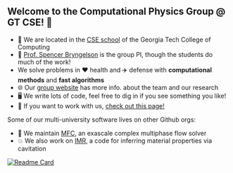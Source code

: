 ## Welcome to the Computational Physics Group @ GT CSE! 👋

* 🏫 We are located in the [CSE school](https://cse.gatech.edu) of the Georgia Tech College of Computing  
* 🙋 [Prof. Spencer Bryngelson](https://cse.gatech.edu/people/spencer-bryngelson) is the group PI, though the students do much of the work!  
* We solve problems in ❤️ health and ✈️ defense with **computational methods** and **fast algorithms**
* 🌐 Our [group website](https://comp-physics.group) has more info. about the team and our research
* 🖥️ We write lots of code, feel free to dig in if you see something you like!  
* 👥 If you want to work with us, [check out this page!](https://comp-physics.group/vacancies.html) 

Some of our multi-university software lives on other Github orgs:
* 🌊 We maintain [MFC](https://github.com/mflowcode), an exascale complex multiphase flow solver 
* 💥 We also work on [IMR](https://github.com/InertialMicrocavitationRheometry), a code for inferring material properties via cavitation

[![Readme Card](https://github-readme-stats.vercel.app/api/pin/?username=mflowcode&repo=MFC&theme=transparent&show_owner=true)](https://github.com/mflowcode/mfc)
